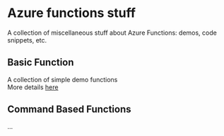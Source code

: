 # Azure functions stuff
A collection of miscellaneous stuff about Azure Functions: demos, code snippets, etc.

## Basic Function
A collection of simple demo functions   
More details [here](BasicFunctions/README.md) 

## Command Based Functions
...

